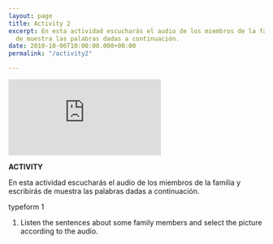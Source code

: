 ```yaml
---
layout: page
title: Activity 2
excerpt: En esta actividad escucharás el audio de los miembros de la familia y escribirás
  de muestra las palabras dadas a continuación.
date: 2010-10-06T10:00:00.000+00:00
permalink: "/activity2"

---
```

<div class="video"><iframe class="video-frame" src="https://www.youtube.com/embed/d_WQEw13TCo" title="YouTube video player" frameborder="0" allow="accelerometer; autoplay; clipboard-write; encrypted-media; gyroscope; picture-in-picture" allowfullscreen></iframe></div>

**ACTIVITY**

En esta actividad escucharás el audio de los miembros de la familia y escribirás de muestra las palabras dadas a continuación.

typeform 1

1. Listen the sentences about some family members and select the picture according to the audio.